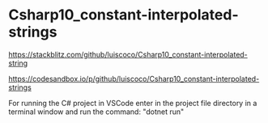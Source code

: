 # Csharp10_constant-interpolated-strings

https://stackblitz.com/github/luiscoco/Csharp10_constant-interpolated-string

https://codesandbox.io/p/github/luiscoco/Csharp10_constant-interpolated-strings

For running the C# project in VSCode enter in the project file directory in a terminal window and run the command: "dotnet run"

